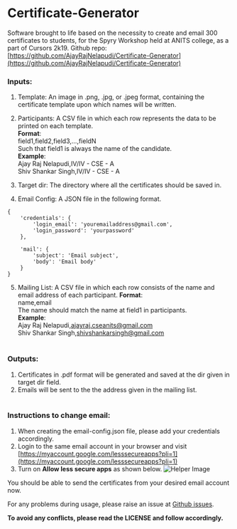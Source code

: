 # Certificate-Generator
Software brought to life based on the necessity to create and email 300 certificates to students, for the Spyry Workshop held at ANITS college, as a part of Cursors 2k19.
Github repo: [https://github.com/AjayRajNelapudi/Certificate-Generator](https://github.com/AjayRajNelapudi/Certificate-Generator)

### Inputs:
1. Template: An image in .png, .jpg, or .jpeg format, containing the certificate template upon which names will be written.
2. Participants: A CSV file in which each row represents the data to be printed on each template.  
**Format**:<br>
field1,field2,field3,...,fieldN<br>
Such that field1 is always the name of the candidate.  
**Example**:<br>
Ajay Raj Nelapudi,IV/IV - CSE - A<br>
Shiv Shankar Singh,IV/IV - CSE - A

3. Target dir: The directory where all the certificates should be saved in.
4. Email Config: A JSON file in the following format.
```
{
    'credentials': {
        'login_email': 'youremailaddress@gmail.com',
        'login_password': 'yourpassword'
    },

    'mail': {
        'subject': 'Email subject',
        'body': 'Email body'
    }
}
```
5. Mailing List: A CSV file in which each row consists of the name and email address of each participant.
**Format**:<br>
name,email<br>
The name should match the name at field1 in participants.  
**Example**:<br>
Ajay Raj Nelapudi,ajayraj.cseanits@gmail.com<br>
Shiv Shankar Singh,shivshankarsingh@gmail.com<br><br>

### Outputs:
1. Certificates in .pdf format will be generated and saved at the dir given in target dir field.<br>
2. Emails will be sent to the the address given in the mailing list.<br><br>

### Instructions to change email:
1. When creating the email-config.json file, please add your credentials accordingly.
2. Login to the same email account in your browser and visit [https://myaccount.google.com/lesssecureapps?pli=1](https://myaccount.google.com/lesssecureapps?pli=1)
3. Turn on **Allow less secure apps** as shown below.
![Helper Image](https://content.screencast.com/users/ajayraj_anits/folders/Jing/media/3a863393-3b2d-4fed-b563-fc8c9c5c517a/00000402.png)

You should be able to send the certificates from your desired email account now.

For any problems during usage, please raise an issue at [Github issues](https://github.com/AjayRajNelapudi/Certificate-Generator/issues).


**To avoid any conflicts, please read the LICENSE and follow accordingly.**
